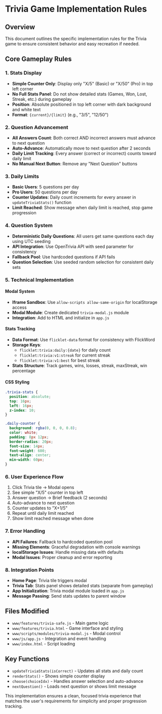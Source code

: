 # Trivia Game Implementation Rules

## Overview
This document outlines the specific implementation rules for the Trivia game to ensure consistent behavior and easy recreation if needed.

## Core Gameplay Rules

### 1. Stats Display
- **Simple Counter Only**: Display only "X/5" (Basic) or "X/50" (Pro) in top left corner
- **No Full Stats Panel**: Do not show detailed stats (Games, Won, Lost, Streak, etc.) during gameplay
- **Position**: Absolute positioned in top left corner with dark background and white text
- **Format**: `{current}/{limit}` (e.g., "3/5", "12/50")

### 2. Question Advancement
- **All Answers Count**: Both correct AND incorrect answers must advance to next question
- **Auto-Advance**: Automatically move to next question after 2 seconds
- **Daily Limit Tracking**: Every answer (correct or incorrect) counts toward daily limit
- **No Manual Next Button**: Remove any "Next Question" buttons

### 3. Daily Limits
- **Basic Users**: 5 questions per day
- **Pro Users**: 50 questions per day
- **Counter Updates**: Daily count increments for every answer in `updateTriviaStats()` function
- **Limit Reached**: Show message when daily limit is reached, stop game progression

### 4. Question System
- **Deterministic Daily Questions**: All users get same questions each day using UTC seeding
- **API Integration**: Use OpenTrivia API with seed parameter for consistency
- **Fallback Pool**: Use hardcoded questions if API fails
- **Question Selection**: Use seeded random selection for consistent daily sets

### 5. Technical Implementation

#### Modal System
- **Iframe Sandbox**: Use `allow-scripts allow-same-origin` for localStorage access
- **Modal Module**: Create dedicated `trivia-modal.js` module
- **Integration**: Add to HTML and initialize in `app.js`

#### Stats Tracking
- **Data Format**: Use `flicklet-data` format for consistency with FlickWord
- **Storage Keys**: 
  - `flicklet:trivia:daily:{date}` for daily count
  - `flicklet:trivia:v1:streak` for current streak
  - `flicklet:trivia:v1:best` for best streak
- **Stats Structure**: Track games, wins, losses, streak, maxStreak, win percentage

#### CSS Styling
```css
.trivia-stats {
  position: absolute;
  top: 16px;
  left: 16px;
  z-index: 10;
}

.daily-counter {
  background: rgba(0, 0, 0, 0.8);
  color: white;
  padding: 8px 12px;
  border-radius: 20px;
  font-size: 14px;
  font-weight: 600;
  text-align: center;
  min-width: 60px;
}
```

### 6. User Experience Flow
1. Click Trivia tile → Modal opens
2. See simple "X/5" counter in top left
3. Answer question → Brief feedback (2 seconds)
4. Auto-advance to next question
5. Counter updates to "X+1/5"
6. Repeat until daily limit reached
7. Show limit reached message when done

### 7. Error Handling
- **API Failures**: Fallback to hardcoded question pool
- **Missing Elements**: Graceful degradation with console warnings
- **localStorage Issues**: Handle missing data with defaults
- **Modal Issues**: Proper cleanup and error reporting

### 8. Integration Points
- **Home Page**: Trivia tile triggers modal
- **Trivia Tab**: Stats panel shows detailed stats (separate from gameplay)
- **App Initialization**: Trivia modal module loaded in `app.js`
- **Message Passing**: Send stats updates to parent window

## Files Modified
- `www/features/trivia-safe.js` - Main game logic
- `www/features/trivia.html` - Game interface and styling
- `www/scripts/modules/trivia-modal.js` - Modal control
- `www/js/app.js` - Integration and event handling
- `www/index.html` - Script loading

## Key Functions
- `updateTriviaStats(isCorrect)` - Updates all stats and daily count
- `renderStats()` - Shows simple counter display
- `choose(choiceIdx)` - Handles answer selection and auto-advance
- `nextQuestion()` - Loads next question or shows limit message

This implementation ensures a clean, focused trivia experience that matches the user's requirements for simplicity and proper progression tracking.


